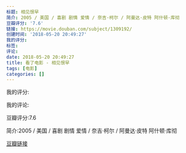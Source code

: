 ```yaml
---
标题: 相见恨早
简介: 2005 / 美国 / 喜剧 剧情 爱情 / 奈吉·柯尔 / 阿曼达·皮特 阿什顿·库彻
豆瓣评分: '7.6'
链接: https://movie.douban.com/subject/1309192/
创建时间: '2018-05-20 20:49:27'
我的评分:
标签:
评论:
date: 2018-05-20 20:49:27
title: 看了电影 - 相见恨早
tags: [电影]
categories: []
---
```


我的评分:

我的评论:

豆瓣评分:7.6

简介:2005 / 美国 / 喜剧 剧情 爱情 / 奈吉·柯尔 / 阿曼达·皮特 阿什顿·库彻

[豆瓣链接](https://movie.douban.com/subject/1309192/)


